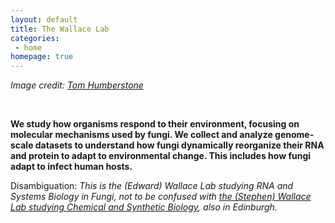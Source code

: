 ```yaml
---
layout: default
title: The Wallace Lab
categories:
 - home
homepage: true
---
```


*Image credit: [Tom Humberstone](https://www.tomhumberstone.com/)*

<br>

**We study how organisms respond to their environment, focusing on molecular mechanisms used by fungi. We collect and analyze genome-scale datasets to understand how fungi dynamically reorganize their RNA and protein to adapt to environmental change. This includes how fungi adapt to infect human hosts.**


Disambiguation: *This is the (Edward) Wallace Lab studying RNA and Systems Biology in Fungi, not to be confused with [the (Stephen) Wallace Lab studying Chemical and Synthetic Biology](http://wallacelab.bio.ed.ac.uk/), also in Edinburgh.*